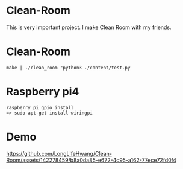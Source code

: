 # Clean-Room
This is very important project.
I make Clean Room with my friends.

# Clean-Room
    make | ./clean_room "python3 ./content/test.py

# Raspberry pi4
    raspberry pi gpio install
    => sudo apt-get install wiringpi

# Demo   
https://github.com/LongLifeHwang/Clean-Room/assets/142278459/b8a0da85-e672-4c95-a162-77ece72fd0f4



